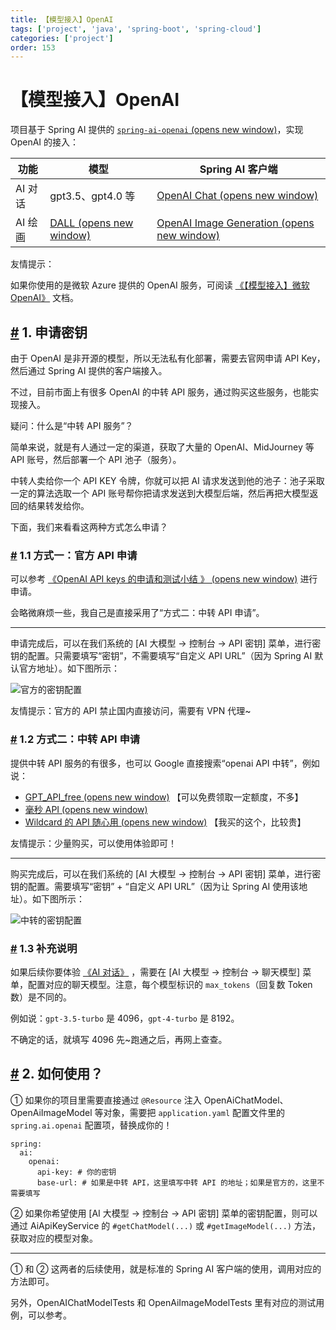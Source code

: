 ```yaml
---
title: 【模型接入】OpenAI
tags: ['project', 'java', 'spring-boot', 'spring-cloud']
categories: ['project']
order: 153
---
```

# 【模型接入】OpenAI

项目基于 Spring AI 提供的 [`spring-ai-openai`  (opens new window)](https://github.com/spring-projects/spring-ai/tree/main/models/spring-ai-openai)，实现 OpenAI 的接入：

 

| 功能 | 模型 | Spring AI 客户端 |
| --- | --- | --- |
| AI 对话 | gpt3.5、gpt4.0 等 | [OpenAI Chat  (opens new window)](https://docs.spring.io/spring-ai/reference/api/chat/openai-chat.html) |
| AI 绘画 | [DALL  (opens new window)](https://en.wikipedia.org/wiki/DALL-E) | [OpenAI Image Generation  (opens new window)](https://docs.spring.io/spring-ai/reference/api/image/openai-image.html) |

 友情提示：

 如果你使用的是微软 Azure 提供的 OpenAI 服务，可阅读 [《【模型接入】微软 OpenAI》](/ai/azure-openai/) 文档。

 ## [#](#_1-申请密钥) 1. 申请密钥

 由于 OpenAI 是非开源的模型，所以无法私有化部署，需要去官网申请 API Key，然后通过 Spring AI 提供的客户端接入。

 不过，目前市面上有很多 OpenAI 的中转 API 服务，通过购买这些服务，也能实现接入。

 疑问：什么是“中转 API 服务”？

 简单来说，就是有人通过一定的渠道，获取了大量的 OpenAI、MidJourney 等 API 账号，然后部署一个 API 池子（服务）。

 中转人卖给你一个 API KEY 令牌，你就可以把 AI 请求发送到他的池子：池子采取一定的算法选取一个 API 账号帮你把请求发送到大模型后端，然后再把大模型返回的结果转发给你。

 下面，我们来看看这两种方式怎么申请？

 ### [#](#_1-1-方式一-官方-api-申请) 1.1 方式一：官方 API 申请

 可以参考 [《OpenAI API keys 的申请和测试小结 》  (opens new window)](https://www.cnblogs.com/klchang/p/17352911.html) 进行申请。

 会略微麻烦一些，我自己是直接采用了“方式二：中转 API 申请”。

 

---

 申请完成后，可以在我们系统的 [AI 大模型 -> 控制台 -> API 密钥] 菜单，进行密钥的配置。只需要填写“密钥”，不需要填写“自定义 API URL”（因为 Spring AI 默认官方地址）。如下图所示：

 ![官方的密钥配置](https://cloud.iocoder.cn/img/AI%E6%89%8B%E5%86%8C/%E6%A8%A1%E5%9E%8B%E6%8E%A5%E5%85%A5/OpenAI-%E5%AE%98%E6%96%B9.png)

 友情提示：官方的 API 禁止国内直接访问，需要有 VPN 代理~

 ### [#](#_1-2-方式二-中转-api-申请) 1.2 方式二：中转 API 申请

 提供中转 API 服务的有很多，也可以 Google 直接搜索“openai API 中转”，例如说：

 * [GPT\_API\_free  (opens new window)](https://github.com/chatanywhere/GPT_API_free) 【可以免费领取一定额度，不多】
* [毫秒 API  (opens new window)](https://api.holdai.top/register?aff=EcRu)
* [Wildcard 的 API 随心用  (opens new window)](https://wildcard.com.cn/api) 【我买的这个，比较贵】

 友情提示：少量购买，可以使用体验即可！

 

---

 购买完成后，可以在我们系统的 [AI 大模型 -> 控制台 -> API 密钥] 菜单，进行密钥的配置。需要填写“密钥” + “自定义 API URL”（因为让 Spring AI 使用该地址）。如下图所示：

 ![中转的密钥配置](https://cloud.iocoder.cn/img/AI%E6%89%8B%E5%86%8C/%E6%A8%A1%E5%9E%8B%E6%8E%A5%E5%85%A5/OpenAI-%E4%B8%AD%E8%BD%AC.png)

 ### [#](#_1-3-补充说明) 1.3 补充说明

 如果后续你要体验 [《AI 对话》](/ai/chat/) ，需要在 [AI 大模型 -> 控制台 -> 聊天模型] 菜单，配置对应的聊天模型。注意，每个模型标识的 `max_tokens`（回复数 Token 数）是不同的。

 例如说：`gpt-3.5-turbo` 是 4096，`gpt-4-turbo` 是 8192。

 不确定的话，就填写 4096 先~跑通之后，再网上查查。

 ## [#](#_2-如何使用) 2. 如何使用？

 ① 如果你的项目里需要直接通过 `@Resource` 注入 OpenAiChatModel、OpenAiImageModel 等对象，需要把 `application.yaml` 配置文件里的 `spring.ai.openai` 配置项，替换成你的！

 
```
spring:
  ai:
    openai:
      api-key: # 你的密钥
      base-url: # 如果是中转 API，这里填写中转 API 的地址；如果是官方的，这里不需要填写

```
② 如果你希望使用 [AI 大模型 -> 控制台 -> API 密钥] 菜单的密钥配置，则可以通过 AiApiKeyService 的 `#getChatModel(...)` 或 `#getImageModel(...)` 方法，获取对应的模型对象。

 

---

 ① 和 ② 这两者的后续使用，就是标准的 Spring AI 客户端的使用，调用对应的方法即可。

 另外，OpenAIChatModelTests 和 OpenAiImageModelTests 里有对应的测试用例，可以参考。

